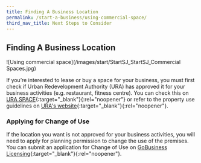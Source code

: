 ```yaml
---
title: Finding A Business Location
permalink: /start-a-business/using-commercial-space/
third_nav_title: Next Steps to Consider
---
```


## Finding A Business Location

![Using commercial space](/images/start/StartSJ_StartSJ_Commercial Spaces.jpg)

If you’re interested to lease or buy a space for your business, you must first check if Urban Redevelopment Authority (URA) has approved it for your business activities (e.g. restaurant, fitness centre). You can check this on [URA SPACE](https://www.ura.gov.sg/maps/){:target="_blank"}{:rel="noopener"} or refer to the property use guidelines on [URA's website](https://www.ura.gov.sg/Corporate/Property/Business/Change-Use-of-Property-for-Business/Assessment-Criteria){:target="_blank"}{:rel="noopener"}.

### Applying for Change of Use

If the location you want is not approved for your business activities, you will need to apply for planning permission to change the use of the premises. You can submit an application for Change of Use on [GoBusiness Licensing](https://dashboard.gobusiness.gov.sg/task-details/changeofuseura){:target="_blank"}{:rel="noopener"}.
